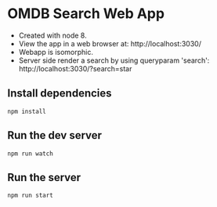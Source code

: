 # OMDB Search Web App

* Created with node 8.
* View the app in a web browser at: http://localhost:3030/
* Webapp is isomorphic.
* Server side render a search by using queryparam 'search': http://localhost:3030/?search=star

## Install dependencies
~~~~
npm install
~~~~

## Run the dev server
~~~~
npm run watch
~~~~

## Run the server
~~~~
npm run start
~~~~

